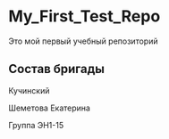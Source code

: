 # My_First_Test_Repo
Это мой первый учебный репозиторий

## Состав бригады
Кучинский

Шеметова Екатерина

Группа ЭН1-15
